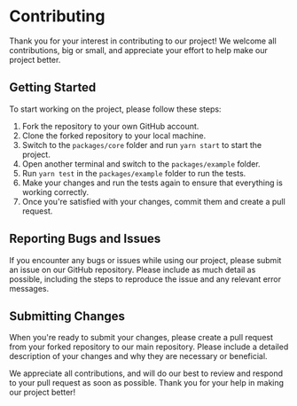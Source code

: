 # Contributing

Thank you for your interest in contributing to our project! We welcome all contributions, big or small, and appreciate your effort to help make our project better.

## Getting Started

To start working on the project, please follow these steps:

1. Fork the repository to your own GitHub account.
2. Clone the forked repository to your local machine.
3. Switch to the `packages/core` folder and run `yarn start` to start the project.
4. Open another terminal and switch to the `packages/example` folder.
5. Run `yarn test` in the `packages/example` folder to run the tests.
6. Make your changes and run the tests again to ensure that everything is working correctly.
7. Once you're satisfied with your changes, commit them and create a pull request.

## Reporting Bugs and Issues

If you encounter any bugs or issues while using our project, please submit an issue on our GitHub repository. Please include as much detail as possible, including the steps to reproduce the issue and any relevant error messages.

## Submitting Changes

When you're ready to submit your changes, please create a pull request from your forked repository to our main repository. Please include a detailed description of your changes and why they are necessary or beneficial.

We appreciate all contributions, and will do our best to review and respond to your pull request as soon as possible. Thank you for your help in making our project better!
